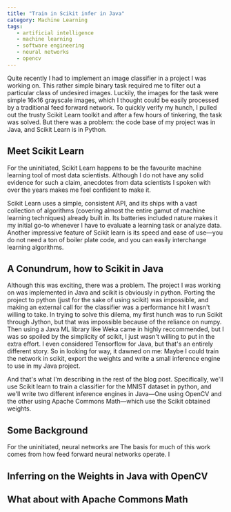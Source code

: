 ```yaml
---
title: "Train in Scikit infer in Java"
category: Machine Learning
tags:
   - artificial intelligence
   - machine learning
   - software engineering
   - neural networks
   - opencv
---
```



Quite recently I had to implement an image classifier in a project I was working on. This rather simple binary task required me to filter out a particular class of undesired images. Luckily, the images for the task were simple 16x16 grayscale images, which I thought could be easily processed by a traditional feed forward network. To quickly verify my hunch, I pulled out the trusty Scikit Learn toolkit and after a few hours of tinkering, the task was solved. But there was a problem: the code base of my project was in Java, and Scikit Learn is in Python.

<!-- more -->

## Meet Scikit Learn
For the uninitiated, Scikit Learn happens to be the favourite machine learning tool of most data scientists. Although I do not have any solid evidence for such a claim, anecdotes from data scientists I spoken with over the years makes me feel confident to make it. 

Scikit Learn uses a simple, consistent API, and its ships with a vast collection of algorithms (covering almost the entire gamut of machine learning techniques) already built in. Its batteries included nature makes it my initial go-to whenever I have to evaluate a learning task or analyze data. Another impressive feature of Scikit learn is its speed and ease of use&mdash;you do not need a ton of boiler plate code, and you can easily interchange learning algorithms.

## A Conundrum, how to Scikit in Java
Although this was exciting, there was a problem. The project I was working on was implemented in Java and scikit is obviously in python. Porting the project to python (just for the sake of using scikit) was impossible, and making an external call for the classifier was a performance hit I wasn't willing to take. In trying to solve this dilema, my first hunch was to run Scikit through Jython, but that was impossible because of the reliance on numpy. Then using a Java ML library like Weka came in highly reccommended, but I was so spoiled by the simplicity of scikit, I just wasn't willing to put in the extra effort. I even considered Tensorflow for Java, but that's an entirely different story. So in looking for way, it dawned on me: Maybe I could train the network in scikit, export the weights and write a small inference engine to use in my Java project.

And that's what I'm describing in the rest of the blog post. Specifically, we'll use Scikit learn to train a classifier for the MNIST dataset in python, and we'll write two different inference engines in Java&mdash;One using OpenCV and the other using Apache Commons Math&mdash;which use the Scikit obtained weights.

## Some Background
For the uninitiated, neural networks are The basis for much of this work comes from how feed forward neural networks operate. I 

## Inferring on the Weights in Java with OpenCV

## What about with Apache Commons Math
